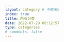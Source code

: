 ```yaml
---
layout: category # 不能带s
index: true
title: 所有分类
date: 2022-07-29 00:12:57
type: categories
# comments: false
---
```

